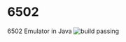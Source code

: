 # 6502
6502 Emulator in Java
![build passing](https://raw.githubusercontent.com/dwyl/repo-badges/master/highresPNGs/build-passing.png)
